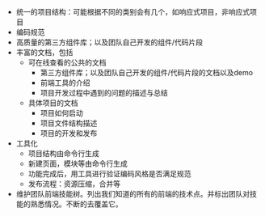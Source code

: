 * 统一的项目结构：可能根据不同的类别会有几个，如响应式项目，非响应式项目
* 编码规范
* 高质量的第三方组件库；以及团队自己开发的组件/代码片段
* 丰富的文档，包括
	* 可在线查看的公共的文档
		* 第三方组件库；以及团队自己开发的组件/代码片段的文档以及demo
		* 前端工具的介绍
		* 项目开发过程中遇到的问题的描述与总结
	* 具体项目的文档
		* 项目如何启动
		* 项目文件结构描述
		* 项目的开发和发布
* 工具化
	* 项目结构由命令行生成
	* 新建页面，模块等由命令行生成
	* 功能完成后，用工具进行验证编码风格是否满足规范
	* 发布流程：资源压缩，合并等
* 维护团队前端技能树。列出我们知道的所有的前端的技术点。并标出团队对技能的熟悉情况。不断的去覆盖它。
